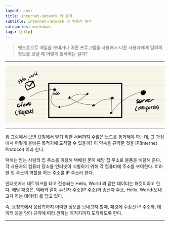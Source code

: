 ```yaml
---
layout: post
title: internet-network 의 동작
subtitle: internet-network 의 범용적 동작
categories: markdown
tags: [http]
---
```


> 핸드폰으로 메일을 보내거나 어떤 프로그램을 사용해서 다른 사용자에게 임의의 정보를 보낼 때 어떻게 동작하는 걸까? 

---

![img01](https://github.com/pcounter20/naEsa.github.io/blob/main/_posts/image/http_organize/img_01.png?raw=true)

---

위 그림에서 보면 요청에서 받기 위한 서버까지 수많은 노드를 통과해야 하는데, 그 과정에서 어떻게 올바른 목적지에 도착할 수 있을까?  이 약속을 규약한 것을 
IP(Internet Protocol) 이라 한다. 

택배는 받는 사람의 집 주소를 이용해 택배원 분이 해당 집 주소로 물품을 배달해 준다. 각 사용자의 컴퓨터 장소를 인터넷이 식별하기 위해 각 컴퓨터에 주소를 부여한다. 이러한 집 주소의 역할을 하는 주소를 IP 주소라 한다.

 인터넷에서 네트워크를 타고 전송되는 Hello, World 와 같은 데이터는 패킷이라고 한다.  해당 패킷은, 택배와 같이 수신자 주소(IP 주소)와 송신자 주소, Hello, World(보내고자 하는 데이터) 를 담고 있다.

즉, 요청측에서 응답측까지 어떠한 정보를 보내고자 할때, 패킷에 수송신 IP 주소와, 데이터 등을 담아 규약에 따라 원하는 목적지까지 도착하도록 한다.

---


